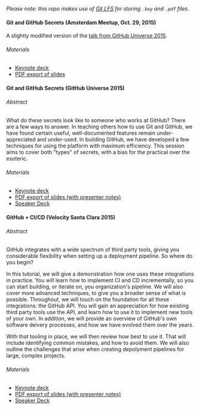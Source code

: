*Please note: this repo makes use of [Git LFS](https://git-lfs.github.com/) for storing `.key` and `.pdf` files.*


#### Git and GitHub Secrets (Amsterdam Meetup, Oct. 29, 2015)
A slightly modified version of the [talk from GitHub Universe 2015](#git-and-github-secrets-github-universe-2015).

###### Materials
- [Keynote deck](https://github.com/patrickmckenna/talks/blob/master/2015-10-29-amsterdam-meetup-git-github-secrets.key)
- [PDF export of slides](https://github.com/patrickmckenna/talks/blob/master/2015-10-29-amsterdam-meetup-git-github-secrets.pdf)



#### Git and GitHub Secrets (GitHub Universe 2015)

###### Abstract 
What do these secrets look like to someone who works at GitHub? There are a few ways to answer. In teaching others how to use Git and GitHub, we have found certain useful, well-documented features remain under-appreciated and under-used. In building GitHub, we have developed a few techniques for using the platform with maximum efficiency. This session aims to cover both "types" of secrets, with a bias for the practical over the esoteric.

###### Materials
- [Keynote deck](https://github.com/patrickmckenna/talks/blob/master/2015-10-02-github-universe-git-github-secrets.key)
- [PDF export of slides (with presenter notes)](https://github.com/patrickmckenna/talks/blob/master/2015-10-02-github-universe-git-github-secrets.pdf)
- [Speaker Deck](https://speakerdeck.com/patrickmckenna/git-and-github-secrets-github-universe-2015)



#### GitHub + CI/CD (Velocity Santa Clara 2015)

###### Abstract 
GitHub integrates with a wide spectrum of third party tools, giving you considerable flexibility when setting up a deployment pipeline. So where do you begin?

In this tutorial, we will give a demonstration how one uses these integrations in practice. You will learn how to implement CI and CD incrementally, so you can start building, or iterate on, you organization's pipeline. We will also cover more advanced techniques, to give you a broader sense of what is possible. Throughout, we will touch on the foundation for all these integrations: the GitHub API. You will gain an appreciation for how existing third party tools use the API, and learn how to use it to implement new tools of your own. In addition, we will provide an overview of GitHub's own software deivery processes, and how we have evolved them over the years.

With that tooling in place, we will then review how best to use it. That will include identifying common mistakes, and how to avoid them. We will also outline the challenges that arise when creating depolyment pipelines for large, complex projects.

###### Materials
- [Keynote deck](https://github.com/patrickmckenna/talks/blob/master/2015-05-27-velocity-santa-clara-github-cicd.key)
- [PDF export of slides (with presenter notes)](https://github.com/patrickmckenna/talks/blob/master/2015-05-27-velocity-santa-clara-github-cicd.pdf)
- [Speaker Deck](https://speakerdeck.com/patrickmckenna/cd-pipeline-with-github)
